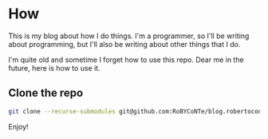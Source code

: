 # How

This is my blog about how I do things. I'm a programmer, so I'll be writing about programming, but I'll also be writing about other things that I do.

I'm quite old and sometime I forget how to use this repo.
Dear me in the future, here is how to use it.

## Clone the repo

```bash
git clone --recurse-submodules git@github.com:RoBYCoNTe/blog.robertoconterosito.it.git
```

Enjoy!
